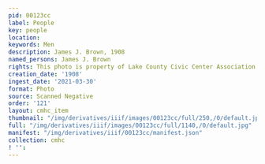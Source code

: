 ```yaml
---
pid: 00123cc
label: People
key: people
location: 
keywords: Men
description: James J. Brown, 1908
named_persons: James J. Brown
rights: This photo is property of Lake County Civic Center Association.
creation_date: '1908'
ingest_date: '2021-03-30'
format: Photo
source: Scanned Negative
order: '121'
layout: cmhc_item
thumbnail: "/img/derivatives/iiif/images/00123cc/full/250,/0/default.jpg"
full: "/img/derivatives/iiif/images/00123cc/full/1140,/0/default.jpg"
manifest: "/img/derivatives/iiif/00123cc/manifest.json"
collection: cmhc
! '': 
---
```


